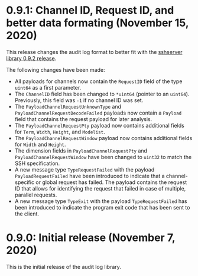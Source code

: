 # 0.9.1: Channel ID, Request ID, and better data formating (November 15, 2020)

This release changes the audit log format to better fit with the [sshserver library 0.9.2 release](https://github.com/ContainerSSH/sshserver/releases/tag/v0.9.2).

The following changes have been made:

- All payloads for channels now contain the `RequestID` field of the type `uint64` as a first parameter.
- The `ChannelID` field has been changed to `*uint64` (pointer to an `uint64`). Previously, this field was `-1` if no channel ID was set.
- The `PayloadChannelRequestUnknownType` and `PayloadChannelRequestDecodeFailed` payloads  now contain a `Payload` field that contains the request payload for later analysis.
- The `PayloadChannelRequestPty` payload now contains additional fields for `Term`, `Width`, `Height`, and `Modelist`.
- The `PayloadChannelRequestWindow` payload now contains additional fields for `Width` and `Height`.
- The dimension fields in `PayloadChannelRequestPty` and `PayloadChannelRequestWindow` have been changed to `uint32` to match the SSH specification.
- A new message type `TypeRequestFailed` with the payload `PayloadRequestFailed` have been introduced to indicate that a channel-specific or global request has failed. The payload contains the request ID that allows for identifying the request that failed in case of multiple, parallel requests.
- A new message type `TypeExit` with the payload `TypeRequestFailed` has been introduced to indicate the program exit code that has been sent to the client.

# 0.9.0: Initial release (November 7, 2020)

This is the initial release of the audit log library.